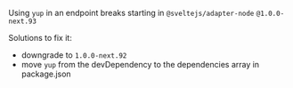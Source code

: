 Using `yup` in an endpoint breaks starting in `@sveltejs/adapter-node` `@1.0.0-next.93`

Solutions to fix it:
- downgrade to `1.0.0-next.92`
- move `yup` from the devDependency to the dependencies array in package.json
